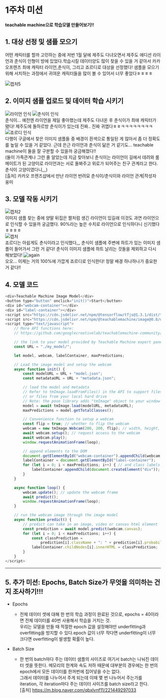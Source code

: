 1주차 미션   
===========
__teachable machine으로 학습모델 만들어보기!!__
## 1. 대상 선정 및 샘플 모으기
어떤 캐릭터를 할까 고민하는 중에 저번 1월 달에 제주도 다녀오면서 제주도 에디션 라이언과 춘식이 인형이 방에 있었다.학습시킬 데이터양도 많이 찾을 수 있을 거 같아서 카카오프렌즈 최애 캐릭터 라이언,춘식이, 그리고 죠르디로 대상을 선정했다! 샘플을 모으기 위해 서치하는 과정에서 귀여운 캐릭터들을 많이 볼 수 있어서 너무 좋았다ㅎㅎㅎㅎ

![캡처5](https://user-images.githubusercontent.com/101866090/160237658-b660583d-d7c9-47ff-9d9c-3e51455c500d.PNG)
## 2. 이미지 샘플 업로드 및 데이터 학습 시키기
![라이언 인식](https://user-images.githubusercontent.com/101866090/160237795-7b7033cd-4025-4718-9424-50d0c793dff6.PNG)
![춘식이 인식](https://user-images.githubusercontent.com/101866090/160237797-d30eaaec-2031-4441-b6c8-f3c30edcf10c.PNG)   
춘식이... 예전엔 라이언을 제일 좋아했는데 제주도 다녀온 후 춘식이가 최애 캐릭터가 됐다! 제주도에 돌하르방 춘식이가 있는데 진짜..
진짜 귀엽다ㅎㅎㅋㅋㅋㅋㅋㅋㅋㅋ
![죠르디 인식](https://user-images.githubusercontent.com/101866090/160237798-4153e330-29ff-4dee-af58-9c2a5cc162dc.PNG)   
다행이 구글에서 찾은 이미지 샘플들 중 배경이 흰색으로 통일된 게 많아서 좀 더 정확도를 높일 수 있을 거 같았다. 근데 은근 라이언과 춘식이 닮은 거 같기도... teachable machine이 둘을 잘 구분할 수 있을까 궁금해졌다!!   
(둘이 가족관계나 그런 줄 알았는데 지금 찾아보니 춘식이는 라이언이 길에서 데려와 룸메이트가 된 고양이로 라이언과는 서로 돌봐주고 위로가 되어주는 친구 관계라고 한다. 춘식이 고양이였다니,,,)   
[출처] 카카오 프렌즈샵에서 만난 라이언 반려묘 춘식이/춘식이와 라이언 관계|작성자 웅미

## 3. 모델 작동 시키기
![캡처2](https://user-images.githubusercontent.com/101866090/160238105-b348ca07-e790-47f8-a98e-8112e1bf6fdc.PNG)   
이미지 샘플 찾는 중에 양말 뒤집은 짤처럼 생긴 라이언이 있길래 이것도 과연 라이언으로 인식할 수 있을까 궁금했다. 90%라는 높은 수치로 라이언으로 인식하다니 신기했다ㅎㅎㅎㅎ    
![캡처](https://user-images.githubusercontent.com/101866090/160238107-91e253f0-ace6-4520-919a-accfff9d702a.PNG)   
죠르디는 아쉽게도 춘식이라고 인식했다,,, 춘식이 샘플에 주변에 하트가 있는 이미지 샘플이 들어가서 그런 거 같다! 춘식이 이미지 샘플에 하트 날리는 것들을 제외하고 다시 해보았다!
![again](https://user-images.githubusercontent.com/101866090/160238294-04e99f97-9bcd-4dcc-8ac4-85b0dedfc15f.PNG)      
오오... 이제는 거의 100%에 가깝게 죠르디로 인식한다! 정말 배경 하나하나가 중요한 거 같다!!
## 4. 모델 코드
~~~ javascript
<div>Teachable Machine Image Model</div>
<button type="button" onclick="init()">Start</button>
<div id="webcam-container"></div>
<div id="label-container"></div>
<script src="https://cdn.jsdelivr.net/npm/@tensorflow/tfjs@1.3.1/dist/tf.min.js"></script>
<script src="https://cdn.jsdelivr.net/npm/@teachablemachine/image@0.8/dist/teachablemachine-image.min.js"></script>
<script type="text/javascript">
    // More API functions here:
    // https://github.com/googlecreativelab/teachablemachine-community/tree/master/libraries/image

    // the link to your model provided by Teachable Machine export panel
    const URL = "./my_model/";

    let model, webcam, labelContainer, maxPredictions;

    // Load the image model and setup the webcam
    async function init() {
        const modelURL = URL + "model.json";
        const metadataURL = URL + "metadata.json";

        // load the model and metadata
        // Refer to tmImage.loadFromFiles() in the API to support files from a file picker
        // or files from your local hard drive
        // Note: the pose library adds "tmImage" object to your window (window.tmImage)
        model = await tmImage.load(modelURL, metadataURL);
        maxPredictions = model.getTotalClasses();

        // Convenience function to setup a webcam
        const flip = true; // whether to flip the webcam
        webcam = new tmImage.Webcam(200, 200, flip); // width, height, flip
        await webcam.setup(); // request access to the webcam
        await webcam.play();
        window.requestAnimationFrame(loop);

        // append elements to the DOM
        document.getElementById("webcam-container").appendChild(webcam.canvas);
        labelContainer = document.getElementById("label-container");
        for (let i = 0; i < maxPredictions; i++) { // and class labels
            labelContainer.appendChild(document.createElement("div"));
        }
    }

    async function loop() {
        webcam.update(); // update the webcam frame
        await predict();
        window.requestAnimationFrame(loop);
    }

    // run the webcam image through the image model
    async function predict() {
        // predict can take in an image, video or canvas html element
        const prediction = await model.predict(webcam.canvas);
        for (let i = 0; i < maxPredictions; i++) {
            const classPrediction =
                prediction[i].className + ": " + prediction[i].probability.toFixed(2);
            labelContainer.childNodes[i].innerHTML = classPrediction;
        }
    }
</script>
~~~
---------------------------------------------------------------------------------
## 5. 추가 미션: Epochs, Batch Size가 무엇을 의미하는 건지 조사하기!!!
* Epochs
  * 전체 데이터 셋에 대해 한 번의 학습 과정이 완료된 것으로, epochs = 40이라면 전체 데이터를 40번 사용해서 학습을 거치는 것.   
  우리는 모델을 만들 때 적절한 epoch 값을 설정해야만 underfitting과 overfitting을 방지할 수 있다.epoch 값이 너무 작다면 underfitting이 너무 크다면 overfitting이 발생할 확률이 높다.   

* Batch Size 
  * 한 번의 batch마다 주는 데이터 샘플의 사이즈로 여기서 batch는 나눠진 데이터 셋을 뜻한다. 메모리의 한계와 속도 저하 때문에 대부분의 경우에는 한 번의 epoch에서 모든 데이터를 한꺼번에 집어넣을 수는 없다.   
    그래서 데이터를 나누어서 주게 되는데 이때 몇 번 나누어서 주는가를 iteration, 각 iteration마다 주는 데이터 사이즈를 batch size라고 한다.   
    [출처] <https://m.blog.naver.com/qbxlvnf11/221449297033>
   

